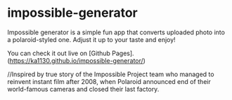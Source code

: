 # impossible-generator
Impossible generator is a simple fun app that converts uploaded photo into a polaroid-styled one. Adjust it up to your taste and enjoy!

You can check it out live on [Github Pages].(https://ka1130.github.io/impossible-generator/)

//Inspired by true story of the Impossible Project team who managed to reinvent instant film after 2008, when Polaroid announced end of their world-famous cameras and closed their last factory.
